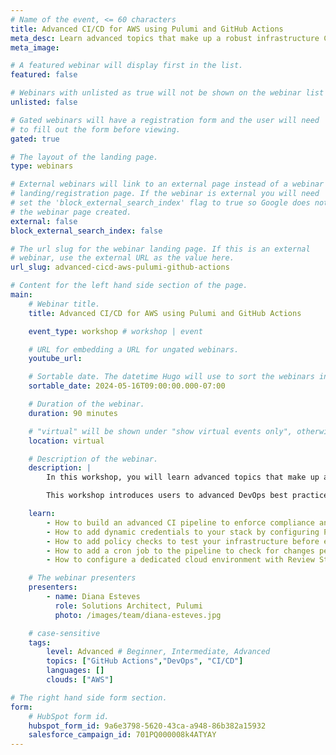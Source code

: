 ```yaml
---
# Name of the event, <= 60 characters
title: Advanced CI/CD for AWS using Pulumi and GitHub Actions
meta_desc: Learn advanced topics that make up a robust infrastructure CI/CD pipeline through guided exercises.
meta_image:

# A featured webinar will display first in the list.
featured: false

# Webinars with unlisted as true will not be shown on the webinar list
unlisted: false

# Gated webinars will have a registration form and the user will need
# to fill out the form before viewing.
gated: true

# The layout of the landing page.
type: webinars

# External webinars will link to an external page instead of a webinar
# landing/registration page. If the webinar is external you will need
# set the 'block_external_search_index' flag to true so Google does not index
# the webinar page created.
external: false
block_external_search_index: false

# The url slug for the webinar landing page. If this is an external
# webinar, use the external URL as the value here.
url_slug: advanced-cicd-aws-pulumi-github-actions

# Content for the left hand side section of the page.
main:
    # Webinar title.
    title: Advanced CI/CD for AWS using Pulumi and GitHub Actions

    event_type: workshop # workshop | event

    # URL for embedding a URL for ungated webinars.
    youtube_url:

    # Sortable date. The datetime Hugo will use to sort the webinars in date order.
    sortable_date: 2024-05-16T09:00:00.000-07:00

    # Duration of the webinar.
    duration: 90 minutes

    # "virtual" will be shown under "show virtual events only", otherwise shown as City, State (seattle, wa)
    location: virtual

    # Description of the webinar.
    description: |
        In this workshop, you will learn advanced topics that make up a robust infrastructure CI/CD pipeline through guided exercises. You will use Pulumi tooling to take your cloud infrastructure pipeline one step closer to production.

        This workshop introduces users to advanced DevOps best practices. You will add compliance checks via policies, drift detection, and isolated test environments to an existing GitHub Actions pipeline. Accelerate your AWS projects with the code examples provided.

    learn:
        - How to build an advanced CI pipeline to enforce compliance and correct drift
        - How to add dynamic credentials to your stack by configuring Pulumi ESC
        - How to add policy checks to test your infrastructure before each deployment
        - How to add a cron job to the pipeline to check for changes periodically (drift)
        - How to configure a dedicated cloud environment with Review Stacks

    # The webinar presenters
    presenters:
        - name: Diana Esteves
          role: Solutions Architect, Pulumi
          photo: /images/team/diana-esteves.jpg

    # case-sensitive
    tags:
        level: Advanced # Beginner, Intermediate, Advanced
        topics: ["GitHub Actions","DevOps", "CI/CD"]
        languages: []
        clouds: ["AWS"]

# The right hand side form section.
form:
    # HubSpot form id.
    hubspot_form_id: 9a6e3798-5620-43ca-a948-86b382a15932
    salesforce_campaign_id: 701PQ000008k4ATYAY
---
```

